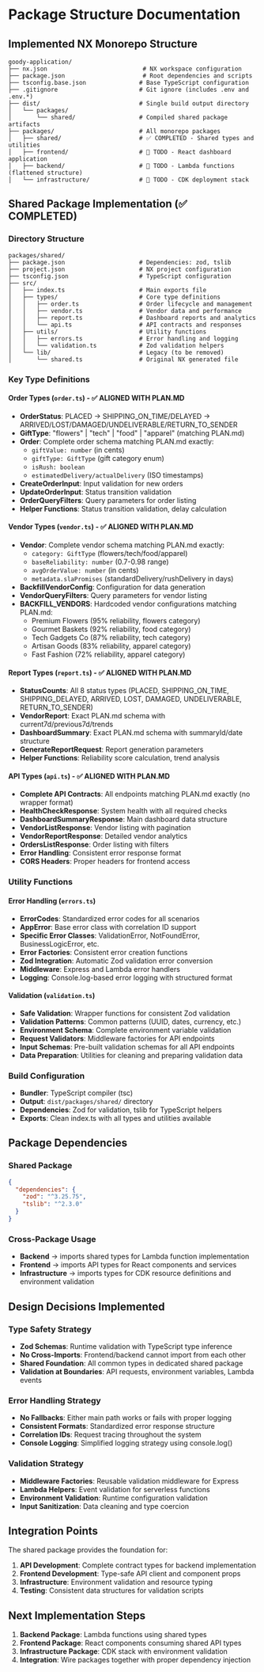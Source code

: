 # Package Structure Documentation

## Implemented NX Monorepo Structure

```
goody-application/
├── nx.json                           # NX workspace configuration
├── package.json                      # Root dependencies and scripts  
├── tsconfig.base.json               # Base TypeScript configuration
├── .gitignore                       # Git ignore (includes .env and .env.*)
├── dist/                            # Single build output directory
│   └── packages/
│       └── shared/                  # Compiled shared package artifacts
├── packages/                        # All monorepo packages
│   ├── shared/                      # ✅ COMPLETED - Shared types and utilities
│   ├── frontend/                    # 🔄 TODO - React dashboard application
│   ├── backend/                     # 🔄 TODO - Lambda functions (flattened structure)
│   └── infrastructure/              # 🔄 TODO - CDK deployment stack
```

## Shared Package Implementation (✅ COMPLETED)

### Directory Structure
```
packages/shared/
├── package.json                     # Dependencies: zod, tslib
├── project.json                     # NX project configuration
├── tsconfig.json                    # TypeScript configuration
├── src/
│   ├── index.ts                     # Main exports file
│   ├── types/                       # Core type definitions
│   │   ├── order.ts                 # Order lifecycle and management
│   │   ├── vendor.ts                # Vendor data and performance
│   │   ├── report.ts                # Dashboard reports and analytics
│   │   └── api.ts                   # API contracts and responses
│   ├── utils/                       # Utility functions
│   │   ├── errors.ts                # Error handling and logging
│   │   └── validation.ts            # Zod validation helpers
│   └── lib/                         # Legacy (to be removed)
│       └── shared.ts                # Original NX generated file
```

### Key Type Definitions

#### Order Types (`order.ts`) - ✅ ALIGNED WITH PLAN.MD
- **OrderStatus**: PLACED → SHIPPING_ON_TIME/DELAYED → ARRIVED/LOST/DAMAGED/UNDELIVERABLE/RETURN_TO_SENDER
- **GiftType**: "flowers" | "tech" | "food" | "apparel" (matching PLAN.md)
- **Order**: Complete order schema matching PLAN.md exactly:
  - `giftValue: number` (in cents)
  - `giftType: GiftType` (gift category enum)
  - `isRush: boolean`
  - `estimatedDelivery/actualDelivery` (ISO timestamps)
- **CreateOrderInput**: Input validation for new orders
- **UpdateOrderInput**: Status transition validation
- **OrderQueryFilters**: Query parameters for order listing
- **Helper Functions**: Status transition validation, delay calculation

#### Vendor Types (`vendor.ts`) - ✅ ALIGNED WITH PLAN.MD
- **Vendor**: Complete vendor schema matching PLAN.md exactly:
  - `category: GiftType` (flowers/tech/food/apparel)
  - `baseReliability: number` (0.7-0.98 range)
  - `avgOrderValue: number` (in cents)
  - `metadata.slaPromises` (standardDelivery/rushDelivery in days)
- **BackfillVendorConfig**: Configuration for data generation
- **VendorQueryFilters**: Query parameters for vendor listing
- **BACKFILL_VENDORS**: Hardcoded vendor configurations matching PLAN.md:
  - Premium Flowers (95% reliability, flowers category)
  - Gourmet Baskets (92% reliability, food category)
  - Tech Gadgets Co (87% reliability, tech category)
  - Artisan Goods (83% reliability, apparel category)
  - Fast Fashion (72% reliability, apparel category)

#### Report Types (`report.ts`) - ✅ ALIGNED WITH PLAN.MD
- **StatusCounts**: All 8 status types (PLACED, SHIPPING_ON_TIME, SHIPPING_DELAYED, ARRIVED, LOST, DAMAGED, UNDELIVERABLE, RETURN_TO_SENDER)
- **VendorReport**: Exact PLAN.md schema with current7d/previous7d/trends
- **DashboardSummary**: Exact PLAN.md schema with summaryId/date structure
- **GenerateReportRequest**: Report generation parameters
- **Helper Functions**: Reliability score calculation, trend analysis

#### API Types (`api.ts`) - ✅ ALIGNED WITH PLAN.MD
- **Complete API Contracts**: All endpoints matching PLAN.md exactly (no wrapper format)
- **HealthCheckResponse**: System health with all required checks
- **DashboardSummaryResponse**: Main dashboard data structure
- **VendorListResponse**: Vendor listing with pagination
- **VendorReportResponse**: Detailed vendor analytics
- **OrdersListResponse**: Order listing with filters
- **Error Handling**: Consistent error response format
- **CORS Headers**: Proper headers for frontend access

### Utility Functions

#### Error Handling (`errors.ts`)
- **ErrorCodes**: Standardized error codes for all scenarios
- **AppError**: Base error class with correlation ID support
- **Specific Error Classes**: ValidationError, NotFoundError, BusinessLogicError, etc.
- **Error Factories**: Consistent error creation functions
- **Zod Integration**: Automatic Zod validation error conversion
- **Middleware**: Express and Lambda error handlers
- **Logging**: Console.log-based error logging with structured format

#### Validation (`validation.ts`)
- **Safe Validation**: Wrapper functions for consistent Zod validation
- **Validation Patterns**: Common patterns (UUID, dates, currency, etc.)
- **Environment Schema**: Complete environment variable validation
- **Request Validators**: Middleware factories for API endpoints
- **Input Schemas**: Pre-built validation schemas for all API endpoints
- **Data Preparation**: Utilities for cleaning and preparing validation data

### Build Configuration
- **Bundler**: TypeScript compiler (tsc)
- **Output**: `dist/packages/shared/` directory
- **Dependencies**: Zod for validation, tslib for TypeScript helpers
- **Exports**: Clean index.ts with all types and utilities available

## Package Dependencies

### Shared Package
```json
{
  "dependencies": {
    "zod": "^3.25.75",
    "tslib": "^2.3.0"
  }
}
```

### Cross-Package Usage
- **Backend** → imports shared types for Lambda function implementation
- **Frontend** → imports API types for React components and services
- **Infrastructure** → imports types for CDK resource definitions and environment validation

## Design Decisions Implemented

### Type Safety Strategy
- **Zod Schemas**: Runtime validation with TypeScript type inference
- **No Cross-Imports**: Frontend/backend cannot import from each other
- **Shared Foundation**: All common types in dedicated shared package
- **Validation at Boundaries**: API requests, environment variables, Lambda events

### Error Handling Strategy
- **No Fallbacks**: Either main path works or fails with proper logging
- **Consistent Formats**: Standardized error response structure
- **Correlation IDs**: Request tracing throughout the system
- **Console Logging**: Simplified logging strategy using console.log()

### Validation Strategy
- **Middleware Factories**: Reusable validation middleware for Express
- **Lambda Helpers**: Event validation for serverless functions
- **Environment Validation**: Runtime configuration validation
- **Input Sanitization**: Data cleaning and type coercion

## Integration Points

The shared package provides the foundation for:

1. **API Development**: Complete contract types for backend implementation
2. **Frontend Development**: Type-safe API client and component props
3. **Infrastructure**: Environment validation and resource typing
4. **Testing**: Consistent data structures for validation scripts

## Next Implementation Steps

1. **Backend Package**: Lambda functions using shared types
2. **Frontend Package**: React components consuming shared API types
3. **Infrastructure Package**: CDK stack with environment validation
4. **Integration**: Wire packages together with proper dependency injection